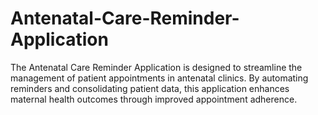 # Antenatal-Care-Reminder-Application
The Antenatal Care Reminder Application is designed to streamline the management of patient appointments in antenatal clinics. By automating reminders and consolidating patient data, this application enhances maternal health outcomes through improved appointment adherence.
